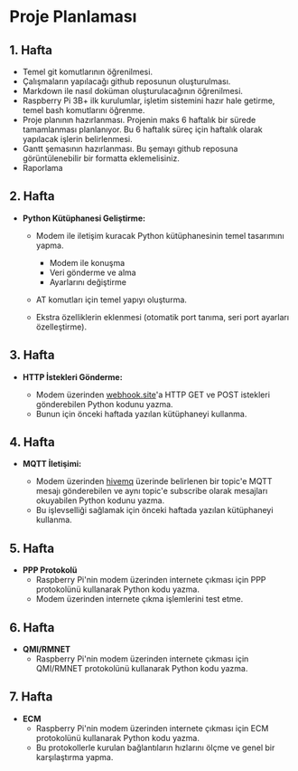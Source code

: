 #  Proje Planlaması
## 1. Hafta
* Temel git komutlarının öğrenilmesi.
* Çalışmaların yapılacağı github reposunun oluşturulması.
* Markdown ile nasıl doküman oluşturulacağının öğrenilmesi.
* Raspberry Pi 3B+ ilk kurulumlar, işletim sistemini hazır hale getirme, temel bash komutlarını öğrenme.
* Proje planının hazırlanması. Projenin maks 6 haftalık bir sürede tamamlanması planlanıyor. Bu 6 haftalık süreç için haftalık olarak yapılacak işlerin belirlenmesi.
* Gantt şemasının hazırlanması. Bu şemayı github reposuna görüntülenebilir bir formatta eklemelisiniz.
* Raporlama
## 2. Hafta
* **Python Kütüphanesi Geliştirme:**

	*  Modem ile iletişim kuracak Python kütüphanesinin temel tasarımını yapma.
		* Modem ile konuşma
		* Veri gönderme ve alma
		* Ayarlarını değiştirme
		
	* AT komutları için temel yapıyı oluşturma.
	*  Ekstra özelliklerin eklenmesi (otomatik port tanıma, seri port ayarları özelleştirme).
	
## 3. Hafta
* **HTTP İstekleri Gönderme:**

	*  Modem üzerinden [webhook.site](http://webhook.site/)'a HTTP GET ve POST istekleri gönderebilen Python kodunu yazma.
	*  Bunun için önceki haftada yazılan kütüphaneyi kullanma.

## 4. Hafta
* **MQTT İletişimi:**

	*   Modem üzerinden [hivemq](https://www.hivemq.com/mqtt/public-mqtt-broker/) üzerinde belirlenen bir topic'e MQTT mesajı gönderebilen ve aynı topic'e subscribe olarak mesajları okuyabilen Python kodunu yazma.
	*   Bu işlevselliği sağlamak için önceki haftada yazılan kütüphaneyi kullanma.
## 5. Hafta
* **PPP Protokolü**
	*   Raspberry Pi'nin modem üzerinden internete çıkması için PPP protokolünü kullanarak Python kodu yazma.
	*  Modem üzerinden internete çıkma işlemlerini test etme.
## 6. Hafta
* **QMI/RMNET**
	*   Raspberry Pi'nin modem üzerinden internete çıkması için QMI/RMNET  protokolünü kullanarak Python kodu yazma.
	

## 7. Hafta
* **ECM**
	* Raspberry Pi'nin modem üzerinden internete çıkması için ECM protokolünü kullanarak Python kodu yazma.
	*   Bu protokollerle kurulan bağlantıların hızlarını ölçme ve genel bir karşılaştırma yapma.
<!--stackedit_data:
eyJoaXN0b3J5IjpbMTY5NTA5MDA2XX0=
-->